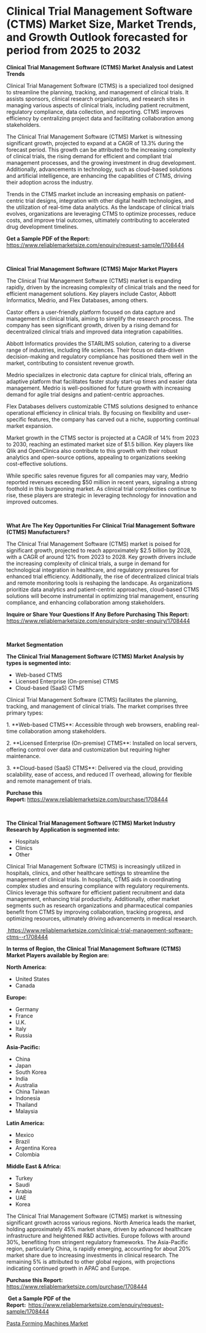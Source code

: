 <p><h1>Clinical Trial Management Software (CTMS) Market Size, Market Trends, and Growth Outlook forecasted for period from 2025 to 2032</h1></p><p><strong>Clinical Trial Management Software (CTMS) Market Analysis and Latest Trends</strong></p>
<p><p>Clinical Trial Management Software (CTMS) is a specialized tool designed to streamline the planning, tracking, and management of clinical trials. It assists sponsors, clinical research organizations, and research sites in managing various aspects of clinical trials, including patient recruitment, regulatory compliance, data collection, and reporting. CTMS improves efficiency by centralizing project data and facilitating collaboration among stakeholders.</p><p>The Clinical Trial Management Software (CTMS) Market is witnessing significant growth, projected to expand at a CAGR of 13.3% during the forecast period. This growth can be attributed to the increasing complexity of clinical trials, the rising demand for efficient and compliant trial management processes, and the growing investment in drug development. Additionally, advancements in technology, such as cloud-based solutions and artificial intelligence, are enhancing the capabilities of CTMS, driving their adoption across the industry.</p><p>Trends in the CTMS market include an increasing emphasis on patient-centric trial designs, integration with other digital health technologies, and the utilization of real-time data analytics. As the landscape of clinical trials evolves, organizations are leveraging CTMS to optimize processes, reduce costs, and improve trial outcomes, ultimately contributing to accelerated drug development timelines.</p></p>
<p><strong>Get a Sample PDF of the Report:&nbsp;</strong> <a href="https://www.reliablemarketsize.com/enquiry/request-sample/1708444?utm_campaign=1131&utm_medium=2&utm_source=Github&utm_content=ia&utm_term=10012025&utm_id=clinical-trial-management-software-ctms">https://www.reliablemarketsize.com/enquiry/request-sample/1708444</a></p>
<p>&nbsp;</p>
<p><strong>Clinical Trial Management Software (CTMS) Major Market Players</strong></p>
<p><p>The Clinical Trial Management Software (CTMS) market is expanding rapidly, driven by the increasing complexity of clinical trials and the need for efficient management solutions. Key players include Castor, Abbott Informatics, Medrio, and Flex Databases, among others. </p><p>Castor offers a user-friendly platform focused on data capture and management in clinical trials, aiming to simplify the research process. The company has seen significant growth, driven by a rising demand for decentralized clinical trials and improved data integration capabilities.</p><p>Abbott Informatics provides the STARLIMS solution, catering to a diverse range of industries, including life sciences. Their focus on data-driven decision-making and regulatory compliance has positioned them well in the market, contributing to consistent revenue growth.</p><p>Medrio specializes in electronic data capture for clinical trials, offering an adaptive platform that facilitates faster study start-up times and easier data management. Medrio is well-positioned for future growth with increasing demand for agile trial designs and patient-centric approaches.</p><p>Flex Databases delivers customizable CTMS solutions designed to enhance operational efficiency in clinical trials. By focusing on flexibility and user-specific features, the company has carved out a niche, supporting continual market expansion.</p><p>Market growth in the CTMS sector is projected at a CAGR of 14% from 2023 to 2030, reaching an estimated market size of $1.5 billion. Key players like Qlik and OpenClinica also contribute to this growth with their robust analytics and open-source options, appealing to organizations seeking cost-effective solutions.</p><p>While specific sales revenue figures for all companies may vary, Medrio reported revenues exceeding $50 million in recent years, signaling a strong foothold in this burgeoning market. As clinical trial complexities continue to rise, these players are strategic in leveraging technology for innovation and improved outcomes.</p></p>
<p>&nbsp;</p>
<p><strong>What Are The Key Opportunities For Clinical Trial Management Software (CTMS) Manufacturers?</strong></p>
<p><p>The Clinical Trial Management Software (CTMS) market is poised for significant growth, projected to reach approximately $2.5 billion by 2028, with a CAGR of around 12% from 2023 to 2028. Key growth drivers include the increasing complexity of clinical trials, a surge in demand for technological integration in healthcare, and regulatory pressures for enhanced trial efficiency. Additionally, the rise of decentralized clinical trials and remote monitoring tools is reshaping the landscape. As organizations prioritize data analytics and patient-centric approaches, cloud-based CTMS solutions will become instrumental in optimizing trial management, ensuring compliance, and enhancing collaboration among stakeholders.</p></p>
<p><strong>Inquire or Share Your Questions If Any Before Purchasing This Report:</strong> <a href="https://www.reliablemarketsize.com/enquiry/pre-order-enquiry/1708444?utm_campaign=1131&utm_medium=2&utm_source=Github&utm_content=ia&utm_term=10012025&utm_id=clinical-trial-management-software-ctms">https://www.reliablemarketsize.com/enquiry/pre-order-enquiry/1708444</a></p>
<p>&nbsp;</p>
<p><strong>Market Segmentation</strong></p>
<p><strong>The Clinical Trial Management Software (CTMS) Market Analysis by types is segmented into:</strong></p>
<p><ul><li>Web-based CTMS</li><li>Licensed Enterprise (On-premise) CTMS</li><li>Cloud-based (SaaS) CTMS</li></ul></p>
<p><p>Clinical Trial Management Software (CTMS) facilitates the planning, tracking, and management of clinical trials. The market comprises three primary types: </p><p>1. **Web-based CTMS**: Accessible through web browsers, enabling real-time collaboration among stakeholders.</p><p>   </p><p>2. **Licensed Enterprise (On-premise) CTMS**: Installed on local servers, offering control over data and customization but requiring higher maintenance.</p><p>3. **Cloud-based (SaaS) CTMS**: Delivered via the cloud, providing scalability, ease of access, and reduced IT overhead, allowing for flexible and remote management of trials.</p></p>
<p><strong>Purchase this Report:&nbsp;</strong><a href="https://www.reliablemarketsize.com/purchase/1708444?utm_campaign=1131&utm_medium=2&utm_source=Github&utm_content=ia&utm_term=10012025&utm_id=clinical-trial-management-software-ctms">https://www.reliablemarketsize.com/purchase/1708444</a></p>
<p>&nbsp;</p>
<p><strong>The Clinical Trial Management Software (CTMS) Market Industry Research by Application is segmented into:</strong></p>
<p><ul><li>Hospitals</li><li>Clinics</li><li>Other</li></ul></p>
<p><p>Clinical Trial Management Software (CTMS) is increasingly utilized in hospitals, clinics, and other healthcare settings to streamline the management of clinical trials. In hospitals, CTMS aids in coordinating complex studies and ensuring compliance with regulatory requirements. Clinics leverage this software for efficient patient recruitment and data management, enhancing trial productivity. Additionally, other market segments such as research organizations and pharmaceutical companies benefit from CTMS by improving collaboration, tracking progress, and optimizing resources, ultimately driving advancements in medical research.</p></p>
<p><a href="https://www.reliablemarketsize.com/clinical-trial-management-software-ctms--r1708444?utm_campaign=1131&utm_medium=2&utm_source=Github&utm_content=ia&utm_term=10012025&utm_id=clinical-trial-management-software-ctms">&nbsp;https://www.reliablemarketsize.com/clinical-trial-management-software-ctms--r1708444</a></p>
<p><strong>In terms of Region, the Clinical Trial Management Software (CTMS) Market Players available by Region are:</strong></p>
<p>
    <p> <strong> North America: </strong>
        <ul>
            <li>United States</li>
            <li>Canada</li>
        </ul>
        </p> 
    <p> <strong> Europe: </strong>
        <ul>
            <li>Germany</li>
            <li>France</li>
            <li>U.K.</li>
            <li>Italy</li>
            <li>Russia</li>
        </ul>
        </p> 
    <p> <strong> Asia-Pacific: </strong>
        <ul>
            <li>China</li>
            <li>Japan</li>
            <li>South Korea</li>
            <li>India</li>
            <li>Australia</li>
            <li>China Taiwan</li>
            <li>Indonesia</li>
            <li>Thailand</li>
            <li>Malaysia</li>
        </ul>
        </p> 
    <p> <strong> Latin America: </strong>
        <ul>
            <li>Mexico</li>
            <li>Brazil</li>
            <li>Argentina Korea</li>
            <li>Colombia</li>
        </ul>
        </p> 
    <p> <strong> Middle East & Africa: </strong>
        <ul>
            <li>Turkey</li>
            <li>Saudi</li>
            <li>Arabia</li>
            <li>UAE</li>
            <li>Korea</li>
        </ul>
    </p>
    </p>
<p><p>The Clinical Trial Management Software (CTMS) market is witnessing significant growth across various regions. North America leads the market, holding approximately 45% market share, driven by advanced healthcare infrastructure and heightened R&D activities. Europe follows with around 30%, benefiting from stringent regulatory frameworks. The Asia-Pacific region, particularly China, is rapidly emerging, accounting for about 20% market share due to increasing investments in clinical research. The remaining 5% is attributed to other global regions, with projections indicating continued growth in APAC and Europe.</p></p>
<p><strong>Purchase this Report: </strong><a href="https://www.reliablemarketsize.com/purchase/1708444?utm_campaign=1131&utm_medium=2&utm_source=Github&utm_content=ia&utm_term=10012025&utm_id=clinical-trial-management-software-ctms">https://www.reliablemarketsize.com/purchase/1708444</a></p>
<p>&nbsp;<strong>Get a Sample PDF of the Report:&nbsp;&nbsp;</strong><a href="https://www.reliablemarketsize.com/enquiry/request-sample/1708444?utm_campaign=1131&utm_medium=2&utm_source=Github&utm_content=ia&utm_term=10012025&utm_id=clinical-trial-management-software-ctms">https://www.reliablemarketsize.com/enquiry/request-sample/1708444</a></p>
<p><strong></strong></p>
<p><p><a href="https://github.com/CliffMedina6/Market-Research-Report-List-7/blob/main/pasta-forming-machines-market.md?utm_campaign=1131&utm_medium=2&utm_source=Github&utm_content=ia&utm_term=10012025&utm_id=clinical-trial-management-software-ctms">Pasta Forming Machines Market</a></p></p>